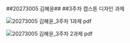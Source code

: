 ##20273005 김혜윤##
##3주차 캡스톤 디자인 과제

![20273005 김혜윤_3주차 1과제 pdf](https://user-images.githubusercontent.com/80835449/133652280-966c13a6-7b28-4934-bdc3-3f0d15baefb1.png)


![20273005 김혜윤_3주차 2과제 pdf](https://user-images.githubusercontent.com/80835449/133652285-5c4736e5-d4e0-4437-82cd-f028cdb9640d.png)
